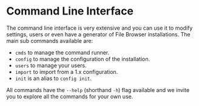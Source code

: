 # Command Line Interface

The command line interface is very extensive and you can use it to modify settings, users or even have a generator of File Browser installations. The main sub commands available are:

* `cmds` to manage the command runner.
* `config` to manage the configuration of the installation.
* `users` to manage your users.
* `import` to import from a 1.x configuration.
* `init` is an alias to `config init`.

All commands have the `--help` \(shorthand `-h`\) flag available and we invite you to explore all the commands for your own use.
